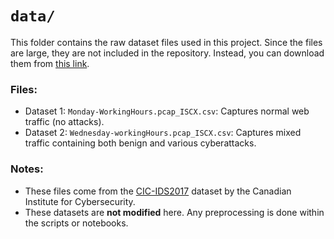 # `data/`

This folder contains the raw dataset files used in this project. Since the files are large, they are not included in the repository. Instead, you can download them from [this link](http://cicresearch.ca/CICDataset/CIC-IDS-2017/Dataset/CIC-IDS-2017/CSVs/).

### Files:
- Dataset 1: `Monday-WorkingHours.pcap_ISCX.csv`: Captures normal web traffic (no attacks).
- Dataset 2: `Wednesday-workingHours.pcap_ISCX.csv`: Captures mixed traffic containing both benign and various cyberattacks.

### Notes:
- These files come from the [CIC-IDS2017](https://www.unb.ca/cic/datasets/ids-2017.html) dataset by the Canadian Institute for Cybersecurity.
- These datasets are **not modified** here. Any preprocessing is done within the scripts or notebooks.
